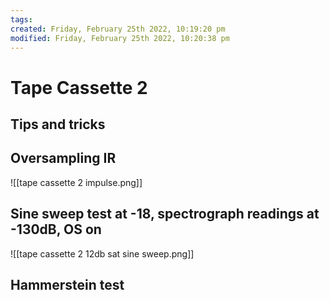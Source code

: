 ```yaml
---
tags: 
created: Friday, February 25th 2022, 10:19:20 pm
modified: Friday, February 25th 2022, 10:20:38 pm
---
```


# Tape Cassette 2

## Tips and tricks

## Oversampling IR
![[tape cassette 2 impulse.png]]

## Sine sweep test at -18, spectrograph readings at -130dB, OS on
![[tape cassette 2 12db sat sine sweep.png]]

## Hammerstein test